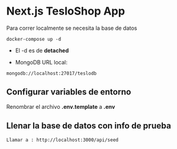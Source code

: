 # Next.js TesloShop App
Para correr localmente se necesita la base de datos

```
docker-compose up -d
```

* El -d es de __detached__

* MongoDB URL local:
```
mongodb://localhost:27017/teslodb
```


## Configurar variables de entorno
Renombrar el archivo __.env.template__ a __.env__


## Llenar la base de datos con info de prueba
```
Llamar a : http://localhost:3000/api/seed
```